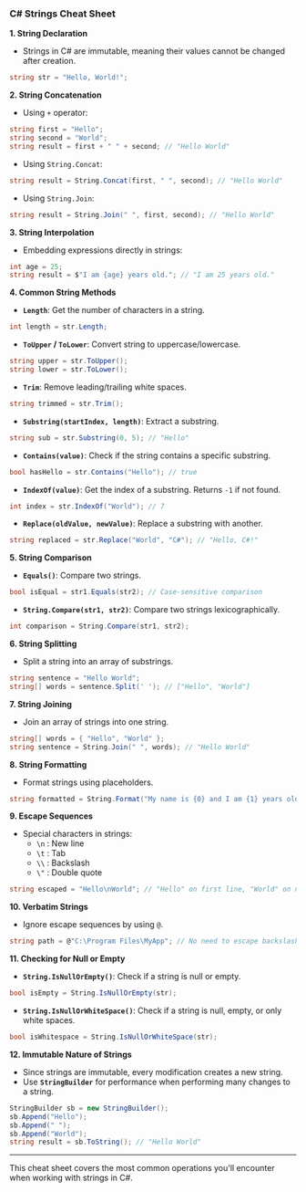 ### C# Strings Cheat Sheet

**1. String Declaration**

- Strings in C# are immutable, meaning their values cannot be changed after creation.
```csharp
string str = "Hello, World!";
```

**2. String Concatenation**

- Using `+` operator:
```csharp
string first = "Hello";
string second = "World";
string result = first + " " + second; // "Hello World"
```

- Using `String.Concat`:
```csharp
string result = String.Concat(first, " ", second); // "Hello World"
```

- Using `String.Join`:
```csharp
string result = String.Join(" ", first, second); // "Hello World"
```

**3. String Interpolation**

- Embedding expressions directly in strings:
```csharp
int age = 25;
string result = $"I am {age} years old."; // "I am 25 years old."
```

**4. Common String Methods**

- **`Length`**: Get the number of characters in a string.
```csharp
int length = str.Length;
```

- **`ToUpper` / `ToLower`**: Convert string to uppercase/lowercase.
```csharp
string upper = str.ToUpper();
string lower = str.ToLower();
```

- **`Trim`**: Remove leading/trailing white spaces.
```csharp
string trimmed = str.Trim();
```

- **`Substring(startIndex, length)`**: Extract a substring.
```csharp
string sub = str.Substring(0, 5); // "Hello"
```

- **`Contains(value)`**: Check if the string contains a specific substring.
```csharp
bool hasHello = str.Contains("Hello"); // true
```

- **`IndexOf(value)`**: Get the index of a substring. Returns `-1` if not found.
```csharp
int index = str.IndexOf("World"); // 7
```

- **`Replace(oldValue, newValue)`**: Replace a substring with another.
```csharp
string replaced = str.Replace("World", "C#"); // "Hello, C#!"
```

**5. String Comparison**

- **`Equals()`**: Compare two strings.
```csharp
bool isEqual = str1.Equals(str2); // Case-sensitive comparison
```

- **`String.Compare(str1, str2)`**: Compare two strings lexicographically.
```csharp
int comparison = String.Compare(str1, str2);
```

**6. String Splitting**

- Split a string into an array of substrings.
```csharp
string sentence = "Hello World";
string[] words = sentence.Split(' '); // ["Hello", "World"]
```

**7. String Joining**

- Join an array of strings into one string.
```csharp
string[] words = { "Hello", "World" };
string sentence = String.Join(" ", words); // "Hello World"
```

**8. String Formatting**

- Format strings using placeholders.
```csharp
string formatted = String.Format("My name is {0} and I am {1} years old.", "John", 30);
```

**9. Escape Sequences**

- Special characters in strings:
  - `\n` : New line
  - `\t` : Tab
  - `\\` : Backslash
  - `\"` : Double quote

```csharp
string escaped = "Hello\nWorld"; // "Hello" on first line, "World" on next
```

**10. Verbatim Strings**

- Ignore escape sequences by using `@`.
```csharp
string path = @"C:\Program Files\MyApp"; // No need to escape backslashes
```

**11. Checking for Null or Empty**

- **`String.IsNullOrEmpty()`**: Check if a string is null or empty.
```csharp
bool isEmpty = String.IsNullOrEmpty(str);
```

- **`String.IsNullOrWhiteSpace()`**: Check if a string is null, empty, or only white spaces.
```csharp
bool isWhitespace = String.IsNullOrWhiteSpace(str);
```

**12. Immutable Nature of Strings**

- Since strings are immutable, every modification creates a new string.
- Use **`StringBuilder`** for performance when performing many changes to a string.

```csharp
StringBuilder sb = new StringBuilder();
sb.Append("Hello");
sb.Append(" ");
sb.Append("World");
string result = sb.ToString(); // "Hello World"
```

---

This cheat sheet covers the most common operations you'll encounter when working with strings in C#.